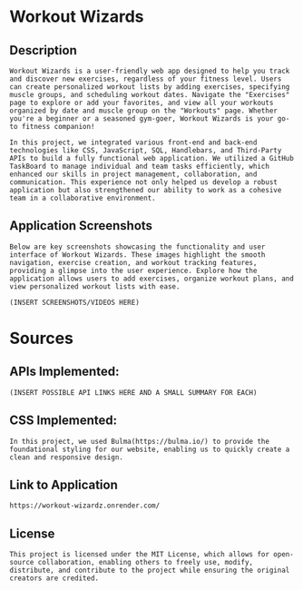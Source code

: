 # Workout Wizards

## Description
    Workout Wizards is a user-friendly web app designed to help you track and discover new exercises, regardless of your fitness level. Users can create personalized workout lists by adding exercises, specifying muscle groups, and scheduling workout dates. Navigate the "Exercises" page to explore or add your favorites, and view all your workouts organized by date and muscle group on the "Workouts" page. Whether you're a beginner or a seasoned gym-goer, Workout Wizards is your go-to fitness companion!  

    In this project, we integrated various front-end and back-end technologies like CSS, JavaScript, SQL, Handlebars, and Third-Party APIs to build a fully functional web application. We utilized a GitHub TaskBoard to manage individual and team tasks efficiently, which enhanced our skills in project management, collaboration, and communication. This experience not only helped us develop a robust application but also strengthened our ability to work as a cohesive team in a collaborative environment.


## Application Screenshots

    Below are key screenshots showcasing the functionality and user interface of Workout Wizards. These images highlight the smooth navigation, exercise creation, and workout tracking features, providing a glimpse into the user experience. Explore how the application allows users to add exercises, organize workout plans, and view personalized workout lists with ease.

    (INSERT SCREENSHOTS/VIDEOS HERE)

# Sources

## APIs Implemented:

    (INSERT POSSIBLE API LINKS HERE AND A SMALL SUMMARY FOR EACH)

## CSS Implemented: 

    In this project, we used Bulma(https://bulma.io/) to provide the foundational styling for our website, enabling us to quickly create a clean and responsive design.

## Link to Application
    https://workout-wizardz.onrender.com/

## License

    This project is licensed under the MIT License, which allows for open-source collaboration, enabling others to freely use, modify, distribute, and contribute to the project while ensuring the original creators are credited.
